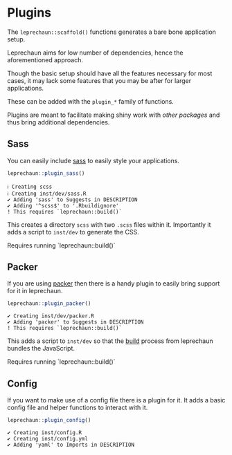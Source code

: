 # Plugins

The `leprechaun::scaffold()` functions generates a bare bone
application setup.

Leprechaun aims for low number of dependencies, hence the
aforementioned approach.

Though the basic setup should have all the features necessary
for most cases, it may lack some features that you may be after
for larger applications.

These can be added with the `plugin_*` family of functions.

<Note>
Plugins are meant to facilitate making shiny work 
with <i>other packages</i> and thus bring additional
dependencies.
</Note>

## Sass

You can easily include [sass](https://sass-lang.com/) to easily
style your applications.

```r
leprechaun::plugin_sass()
```

```
ℹ Creating scss
ℹ Creating inst/dev/sass.R
✔ Adding 'sass' to Suggests in DESCRIPTION
✔ Adding '^scss$' to '.Rbuildignore'
! This requires `leprechaun::build()`
```

This creates a directory `scss` with two `.scss` files within it.
Importantly it adds a script to `inst/dev` to generate the CSS.

<Note type="tip">
Requires running `leprechaun::build()`
</Note>

## Packer

If you are using [packer](https://packer.john-coene.com/) then
there is a handy plugin to easily bring support for it in 
leprechaun.

```r
leprechaun::plugin_packer()
```

```
✔ Creating inst/dev/packer.R
✔ Adding 'packer' to Suggests in DESCRIPTION
! This requires `leprechaun::build()`
```

This adds a script to `inst/dev` so that the 
[build](/guide/plugins#build) process from leprechaun 
bundles the JavaScript.

<Note type="tip">
Requires running `leprechaun::build()`
</Note>

## Config

If you want to make use of a config file there is a plugin
for it. It adds a basic config file and helper functions
to interact with it.

```r
leprechaun::plugin_config()
```

```
✔ Creating inst/config.R
✔ Creating inst/config.yml
✔ Adding 'yaml' to Imports in DESCRIPTION
```
